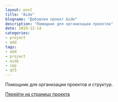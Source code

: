 ```yaml
---
layout: post
title: "Aide"
blogname: "Добавлен проект Aide"
description: "Помощник для организации проектов"
date: 2019-12-14
categories: 
- project
- add
tags:
- add
- project
- aide
- cpp
- qt5
---
```

Помощник для организации проектов и структур.

<div class="right"><a href="/aide/" title="Aide">Перейти на страницу проекта</a></div>
